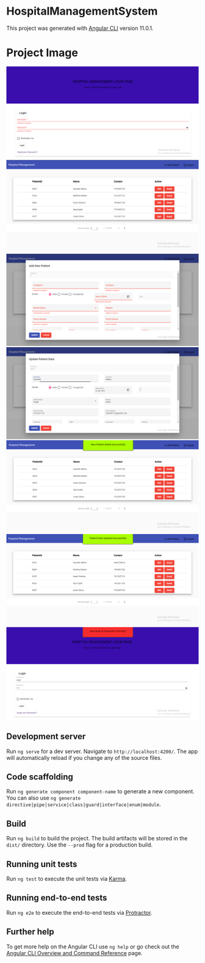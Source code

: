 # HospitalManagementSystem

This project was generated with [Angular CLI](https://github.com/angular/angular-cli) version 11.0.1.

# Project Image 

<img src="src\assets\Frontend-Screenshots\1.PNG">
<img src="src\assets\Frontend-Screenshots\2.PNG">
<img src="src\assets\Frontend-Screenshots\3.PNG">
<img src="src\assets\Frontend-Screenshots\4.PNG">
<img src="src\assets\Frontend-Screenshots\5.PNG">
<img src="src\assets\Frontend-Screenshots\6.PNG">
<img src="src\assets\Frontend-Screenshots\7.PNG">

## Development server

Run `ng serve` for a dev server. Navigate to `http://localhost:4200/`. The app will automatically reload if you change any of the source files.

## Code scaffolding

Run `ng generate component component-name` to generate a new component. You can also use `ng generate directive|pipe|service|class|guard|interface|enum|module`.

## Build

Run `ng build` to build the project. The build artifacts will be stored in the `dist/` directory. Use the `--prod` flag for a production build.

## Running unit tests

Run `ng test` to execute the unit tests via [Karma](https://karma-runner.github.io).

## Running end-to-end tests

Run `ng e2e` to execute the end-to-end tests via [Protractor](http://www.protractortest.org/).

## Further help

To get more help on the Angular CLI use `ng help` or go check out the [Angular CLI Overview and Command Reference](https://angular.io/cli) page.
